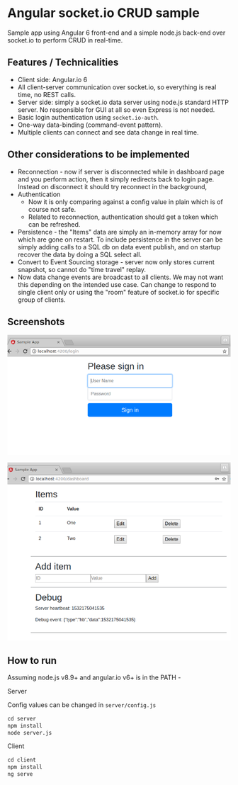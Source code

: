 Angular socket.io CRUD sample
==========

Sample app using Angular 6 front-end and a simple node.js back-end over socket.io to perform CRUD in real-time.


Features / Technicalities
----------

- Client side: Angular.io 6
- All client-server communication over socket.io, so everything is real time, no REST calls.
- Server side: simply a socket.io data server using node.js standard HTTP server. No responsible for GUI at all so even Express is not needed.
- Basic login authentication using `socket.io-auth`.
- One-way data-binding (command-event pattern).
- Multiple clients can connect and see data change in real time.


Other considerations to be implemented
----------

- Reconnection - now if server is disconnected while in dashboard page and you perform action, then it simply redirects back to login page. Instead on disconnect it should try reconnect in the background, 
- Authentication 
  - Now it is only comparing against a config value in plain which is of course not safe.
  - Related to reconnection, authentication should get a token which can be refreshed.
- Persistence - the "Items" data are simply an in-memory array for now which are gone on restart. To include persistence in the server can be simply adding calls to a SQL db on data event publish, and on startup recover the data by doing a SQL select all.
- Convert to Event Sourcing storage - server now only stores current snapshot, so cannot do "time travel" replay.
- Now data change events are broadcast to all clients. We may not want this depending on the intended use case. Can change to respond to single client only or using the "room" feature of socket.io for specific group of clients.


Screenshots
----------

![Login Page](resources/screenshots/login.png)

![Dashboard Page](resources/screenshots/dashboard.png)


How to run
----------

Assuming node.js v8.9+ and angular.io v6+ is in the PATH -

Server

Config values can be changed in `server/config.js`

    cd server
    npm install
    node server.js

Client

    cd client
    npm install
    ng serve

